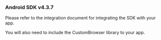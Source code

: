 ### Android SDK v4.3.7

Please refer to the integration document for integrating the SDK with your app.

You will also need to include the CustomBrowser library to your app.

